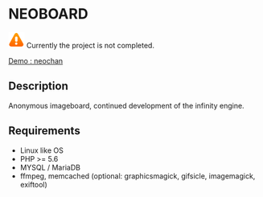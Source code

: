 NEOBOARD 
========================================================
![alt text](docs/img/attention.png "Warning")
Currently the project is not completed.

[Demo : neochan](https://neochan.net/test "Demo")



Description
------------
Anonymous imageboard, continued development of the infinity engine.


Requirements
------------

* Linux like OS
* PHP >= 5.6 
* MYSQL / MariaDB 
* ffmpeg, memcached (optional: graphicsmagick, gifsicle, imagemagick,  exiftool)






